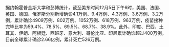 据约翰霍普金斯大学和彭博统计，截至美东时间12月5日下午6时，美国、法国、英国、德国、俄罗斯分别新增确诊4.1万例、9.4万例、4.3万例、3.6万例、3.2万例，累计确诊4909万例、802万例、1052万例、618万例、963万例，疫苗接种完毕比率为59.4%、78.5%、69.5%、68.7%、38.9%。此外，印度、巴西、土耳其、伊朗、阿根廷、西班牙、意大利、哥伦比亚、印尼累计确诊超过400万例。目前全球累计确诊2.66亿例，累计死亡526万例。